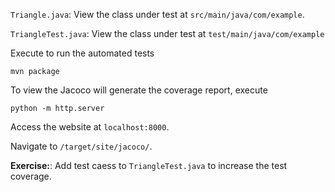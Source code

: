 `Triangle.java`: View the class under test at `src/main/java/com/example`.

`TriangleTest.java`: View the class under test at `test/main/java/com/example`

Execute to run the automated tests

```
mvn package
```

To view the Jacoco will generate the coverage report, execute

```
python -m http.server
```

Access the website at `localhost:8000`.

Navigate to `/target/site/jacoco/`. 


**Exercise:**: Add  test caess to `TriangleTest.java` to increase the test coverage.
